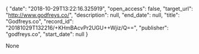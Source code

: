 {
  "date": "2018-10-29T13:22:16.325919", 
  "open_access": false, 
  "target_url": "http://www.godfreys.co/", 
  "description": null, 
  "end_date": null, 
  "title": "Godfreys.co", 
  "record_id": "20181029T132216/+KHmBAcvPr2UGU++Wjiz/Q==", 
  "publisher": "godfreys.co", 
  "start_date": null
}

None